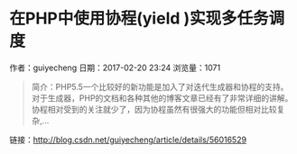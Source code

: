 # 在PHP中使用协程(yield )实现多任务调度
作者：guiyecheng
日期：2017-02-20 23:24
浏览量：1071
> 简介：PHP5.5一个比较好的新功能是加入了对迭代生成器和协程的支持。对于生成器，PHP的文档和各种其他的博客文章已经有了非常详细的讲解。协程相对受到的关注就少了，因为协程虽然有很强大的功能但相对比较复杂,...

 链接：http://blog.csdn.net/guiyecheng/article/details/56016529
